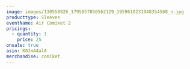 ```yaml
---
image: images/130558826_1795957850562129_1959610231948354568_n.jpg
producttype: Sleeves
eventName: Air Comiket 2
pricings:
  - quantity: 1
    price: 25
onsale: true
asin: K0Jm44alA
merchandise: comiket
---
```

